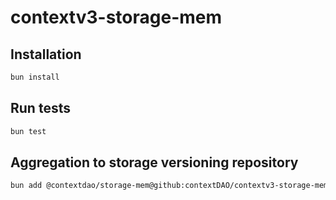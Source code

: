 # contextv3-storage-mem

## Installation

```bash
bun install
```

## Run tests

```bash
bun test
```


## Aggregation to storage versioning repository

```bash
bun add @contextdao/storage-mem@github:contextDAO/contextv3-storage-mem
```
